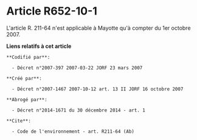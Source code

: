 # Article R652-10-1

L'article R. 211-64 n'est applicable à Mayotte qu'à compter du 1er octobre 2007.

**Liens relatifs à cet article**

	**Codifié par**:

	  - Décret n°2007-397 2007-03-22 JORF 23 mars 2007

	**Créé par**:

	  - Décret n°2007-1467 2007-10-12 art. 13 II JORF 16 octobre 2007

	**Abrogé par**:

	  - Décret n°2014-1671 du 30 décembre 2014 - art. 1

	**Cite**:

	  - Code de l'environnement - art. R211-64 (Ab)
